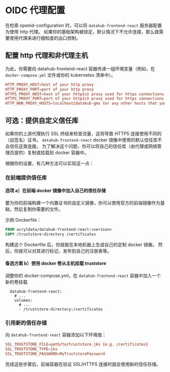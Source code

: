 # OIDC 代理配置

在检索 openid-configuration 时，可以将 `datahub-frontend-react` 服务器配置为使用 http 代理。
如果你的基础架构被锁定，默认情况下不允许连接，那么就需要使用代理来进行细粒度的出口控制。

## 配置 http 代理和非代理主机

为此，你需要向 datahub-frontend-react 容器传递一组环境变量（例如，在 `docker-compose.yml` 文件或你的 kubernetes 清单中）。

```conf
HTTP_PROXY_HOST=host of your http proxy
HTTP_PROXY_PORT=port of your http proxy
HTTPS_PROXY_HOST=host of your http(s) proxy used for https connections (often the same as the http proxy)
HTTPS_PROXY_PORT=port of your http(s) proxy used for https connections (often the same as the http proxy)
HTTP_NON_PROXY_HOSTS=localhost|datahub-gms (or any other hosts that you would like to bypass the proxy for, delimited by pipe)
```

## 可选：提供自定义信任库

如果你的上游代理执行 SSL 终结来检查流量，这将导致 HTTPS 连接使用不同的（自签名）证书。
`datahub-frontend-react` docker 镜像中使用的默认信任库不会信任这类连接。
为了解决这个问题，你可以将自己的信任库（由代理或网络管理员提供）复制或挂载到 docker 容器中。

根据你的设置，有几种方法可以实现这一点：

### 在前端提供信任库

#### 选项 a）在前端 docker 镜像中加入自己的信任存储

要为你的前端构建一个内置证书的自定义镜像，你可以使用官方的前端镜像作为基础，然后复制你需要的文件。

示例 Dockerfile：

```dockerfile
FROM acryldata/datahub-frontend-react:<version>
COPY /truststore-directory /certificates
```

构建这个 Dockerfile 后，你就能在本地机器上生成自己的定制 docker 镜像。
然后，你就可以对其进行标记、发布到自己的注册表等。

#### 备选方案 b）使用 docker 卷从主机挂载 truststore

调整你的 docker-compose.yml，在 `datahub-frontend-react` 容器中加入一个新的卷挂载

```docker
  datahub-frontend-react:
    # ...
    volumes:
      # ...
      - /truststore-directory:/certificates
```

### 引用新的信任存储

向 `datahub-frontend-react` 容器添加以下环境值：

```conf
SSL_TRUSTSTORE_FILE=path/to/truststore.jks (e.g. /certificates)
SSL_TRUSTSTORE_TYPE=jks
SSL_TRUSTSTORE_PASSWORD=MyTruststorePassword
```

完成这些步骤后，前端容器在验证 SSL/HTTPS 连接时就会使用新的信任存储。
